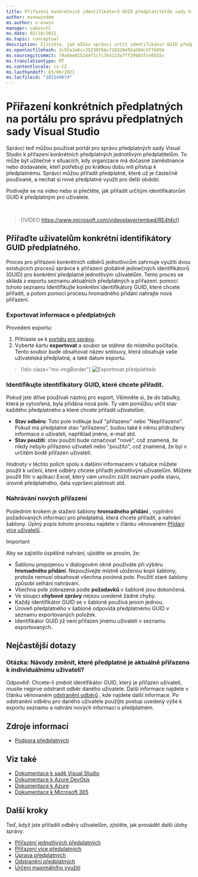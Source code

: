 ```yaml
---
title: Přiřazení konkrétních identifikátorů GUID předplatitelům sady Visual Studio | Microsoft Docs
author: evanwindom
ms.author: v-evwin
manager: cabuschl
ms.date: 02/18/2021
ms.topic: conceptual
description: Zjistěte, jak můžou správci určit identifikátor GUID předplatného pro předplatitele.
ms.openlocfilehash: 3c92a3e6cc35230f6bcf10320e92a50dc5ffb85b
ms.sourcegitcommit: 79a6be815244f1cfc7b4123afff29983fce0555c
ms.translationtype: MT
ms.contentlocale: cs-CZ
ms.lasthandoff: 03/06/2021
ms.locfileid: "102249674"
---
```

# <a name="assign-specific-subscriptions-in-the-visual-studio-subscriptions-administration-portal"></a>Přiřazení konkrétních předplatných na portálu pro správu předplatných sady Visual Studio

Správci teď můžou používat portál pro správu předplatných sady Visual Studio k přiřazení konkrétních předplatných jednotlivým předplatitelům.  To může být užitečné v situacích, kdy organizace má dočasné zaměstnance nebo dodavatele, kteří potřebují po krátkou dobu mít přístup k předplatnému.  Správci můžou přiřadit předplatné, které už je částečně používané, a nechat si nové předplatné využít pro delší období.  

Podívejte se na video nebo si přečtěte, jak přiřadit určitým identifikátorům GUID k předplatným pro uživatele. 

<br>

> [!VIDEO https://www.microsoft.com/videoplayer/embed/RE4t4cl]


## <a name="assign-specific-subscription-guids-to-users"></a>Přiřaďte uživatelům konkrétní identifikátory GUID předplatného.

Proces pro přiřazení konkrétních odběrů jednotlivcům zahrnuje využití dvou existujících procesů správce k přiřazení globálně jedinečných identifikátorů (GUID) pro konkrétní předplatné jednotlivým uživatelům.  Tento proces se skládá z exportu seznamu aktuálních předplatných a přiřazení. pomocí tohoto seznamu Identifikujte konkrétní identifikátory GUID, které chcete přiřadit, a potom pomocí procesu hromadného přidání nahrajte nová přiřazení.

### <a name="export-your-subscriptions-information"></a>Exportovat informace o předplatných

Provedení exportu:
1. Přihlaste se k [portálu pro správu](https://manage.visualstudio.com).
2. Vyberte kartu **exportovat** a soubor se stáhne do místního počítače. Tento soubor bude obsahovat název smlouvy, která obsahuje vaše uživatelská předplatná, a také datum exportu.
> [!div class="mx-imgBorder"]
> ![Exportovat předplatitele](_img/exporting-subscriptions/exporting-subscriptions.png "Kliknutím na Exportovat uložte seznam vašich přiřazených odběrů s informacemi o odběrateli.")

### <a name="identify-the-guids-you-want-to-assign"></a>Identifikujte identifikátory GUID, které chcete přiřadit.

Pokud jste dříve používali nástroj pro export, Všimněte si, že do tabulky, která je vytvořená, byla přidána nová pole.  Ty vám pomůžou určit stav každého předplatného a které chcete přiřadit uživatelům.  

- **Stav odběru**: Toto pole indikuje buď "přiřazeno" nebo "Nepřiřazeno".  Pokud má předplatné stav "přiřazeno", budou také k němu přidruženy informace o uživateli, například jméno, e-mail atd. 
- **Stav použití**: stav použití bude označovat "nové", což znamená, že nikdy nebylo přiřazeno uživateli nebo "použito", což znamená, že byl v určitém bodě přiřazen uživateli.  

Hodnoty v těchto polích spolu s dalšími informacemi v tabulce můžete použít k určení, které odběry chcete přiřadit jednotlivým uživatelům. Můžete použít filtr v aplikaci Excel, který vám umožní zúžit seznam podle stavu, úrovně předplatného, data vypršení platnosti atd. 

### <a name="upload-your-new-assignments"></a>Nahrávání nových přiřazení

Posledním krokem je stažení šablony **hromadného přidání** , vyplnění požadovaných informací pro předplatná, která chcete přiřadit, a nahrání šablony.  Úplný popis tohoto procesu najdete v článku věnovaném [Přidání více uživatelů](assign-license-bulk.md) .  

> [!IMPORTANT]
> Aby se zajistilo úspěšné nahrání, ujistěte se prosím, že:
> - Šablonu propojenou v dialogovém okně používáte při výběru **hromadného přidání**.  Nepoužívejte místně uloženou kopii šablony, protože nemusí obsahovat všechna povinná pole.  Použití staré šablony způsobí selhání nahrávání. 
> - Všechna pole zobrazená podle **požadavků** v šabloně jsou dokončená.
> - Ve sloupci **chybové zprávy** nejsou uvedené žádné chyby.
> - Každý identifikátor GUID se v šabloně používá jenom jednou. 
> - Úroveň předplatného v šabloně odpovídá předplatnému GUID v seznamu exportovaných položek. 
> - Identifikátor GUID již není přiřazen jinému uživateli v seznamu exportovaných. 

## <a name="frequently-asked-questions"></a>Nejčastější dotazy
### <a name="q-how-do-i-change-which-subscription-is-currently-assigned-to-an-individual-user"></a>Otázka: Návody změnit, které předplatné je aktuálně přiřazeno k individuálnímu uživateli?
Odpověď: Chcete-li změnit identifikátor GUID, který je přiřazen uživateli, musíte nejprve odstranit odběr daného uživatele.  Další informace najdete v článku věnovaném [odstranění odběrů](delete-license.md) , kde najdete další informace.  Po odstranění odběru pro daného uživatele použijte postup uvedený výše k exportu seznamu a nahrání nových informací o předplatném.  

## <a name="resources"></a>Zdroje informací
- [Podpora předplatných](https://visualstudio.microsoft.com/subscriptions/support/)

## <a name="see-also"></a>Viz také
- [Dokumentace k sadě Visual Studio](/visualstudio/)
- [Dokumentace k Azure DevOps](/azure/devops/)
- [Dokumentace k Azure](/azure/)
- [Dokumentace k Microsoft 365](/microsoft-365/)

## <a name="next-steps"></a>Další kroky
Teď, když jste přiřadili odběry uživatelům, zjistěte, jak provádět další úlohy správy.
- [Přiřazení jednotlivých předplatných](assign-license.md)
- [Přiřazení více předplatných](assign-license-bulk.md)
- [Úprava předplatných](edit-license.md)
- [Odstranění předplatných](delete-license.md)
- [Určení maximálního využití](maximum-usage.md)


